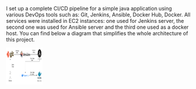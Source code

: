 I set up a complete CI/CD pipeline for a simple java application using various DevOps tools such as: Git, Jenkins, Ansible, Docker Hub, Docker. All services were installed in EC2 instances: one used for Jenkins server, the second one was used for Ansible server and the third one used as a docker host. You can find below a diagram that simplifies the whole architecture of this project.

<img src="images/architecture.png" width="100" height="100">
